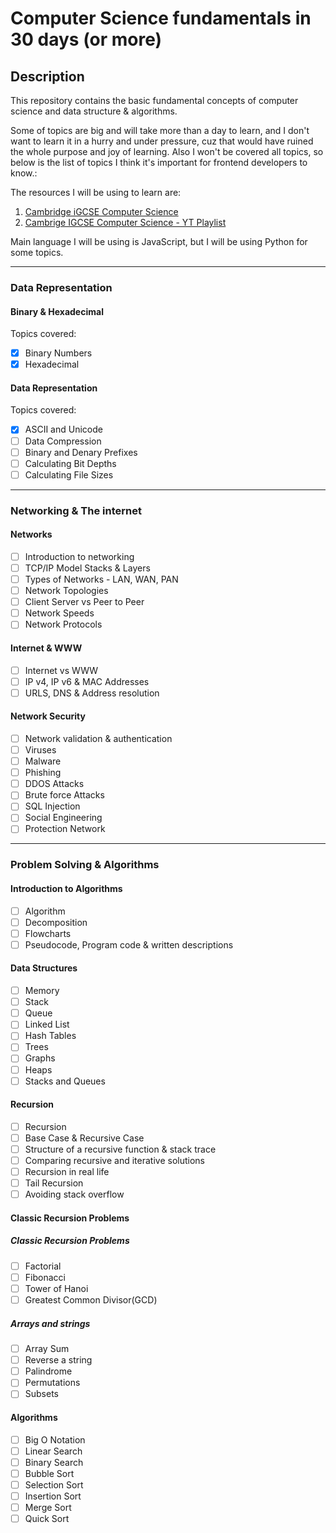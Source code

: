 # Computer Science fundamentals in 30 days (or more)

## Description

This repository contains the basic fundamental concepts of computer science and data structure & algorithms.

Some of topics are big and will take more than a day to learn, and I don't want to learn it in a hurry and under pressure, cuz that would have ruined the whole purpose and joy of learning. Also I won't be covered all topics, so below is the list of topics I think it's important for frontend developers to know.:

The resources I will be using to learn are:

1. [Cambridge iGCSE Computer Science](https://revise.learnlearn.uk/app/dashboard/7)
2. [Cambrige IGCSE Computer Science - YT Playlist](https://www.youtube.com/playlist?list=PLYJ6oM_78KIP7NYKnP_KJ6lDPMhmpYVgA)

Main language I will be using is JavaScript, but I will be using Python for some topics.

---

### Data Representation

#### Binary & Hexadecimal

Topics covered:

- [x] Binary Numbers
- [x] Hexadecimal

#### Data Representation

Topics covered:

- [x] ASCII and Unicode
- [ ] Data Compression
- [ ] Binary and Denary Prefixes
- [ ] Calculating Bit Depths
- [ ] Calculating File Sizes

---

### Networking & The internet

#### Networks

- [ ] Introduction to networking
- [ ] TCP/IP Model Stacks & Layers
- [ ] Types of Networks - LAN, WAN, PAN
- [ ] Network Topologies
- [ ] Client Server vs Peer to Peer
- [ ] Network Speeds
- [ ] Network Protocols

#### Internet & WWW

- [ ] Internet vs WWW
- [ ] IP v4, IP v6 & MAC Addresses
- [ ] URLS, DNS & Address resolution

#### Network Security

- [ ] Network validation & authentication
- [ ] Viruses
- [ ] Malware
- [ ] Phishing
- [ ] DDOS Attacks
- [ ] Brute force Attacks
- [ ] SQL Injection
- [ ] Social Engineering
- [ ] Protection Network

---

### Problem Solving & Algorithms

#### Introduction to Algorithms

- [ ] Algorithm
- [ ] Decomposition
- [ ] Flowcharts
- [ ] Pseudocode, Program code & written descriptions

#### Data Structures

- [ ] Memory
- [ ] Stack
- [ ] Queue
- [ ] Linked List
- [ ] Hash Tables
- [ ] Trees
- [ ] Graphs
- [ ] Heaps
- [ ] Stacks and Queues

#### Recursion

- [ ] Recursion
- [ ] Base Case & Recursive Case
- [ ] Structure of a recursive function & stack trace
- [ ] Comparing recursive and iterative solutions
- [ ] Recursion in real life
- [ ] Tail Recursion
- [ ] Avoiding stack overflow

#### Classic Recursion Problems

##### Classic Recursion Problems

- [ ] Factorial
- [ ] Fibonacci
- [ ] Tower of Hanoi
- [ ] Greatest Common Divisor(GCD)

##### Arrays and strings

- [ ] Array Sum
- [ ] Reverse a string
- [ ] Palindrome
- [ ] Permutations
- [ ] Subsets

#### Algorithms

- [ ] Big O Notation
- [ ] Linear Search
- [ ] Binary Search
- [ ] Bubble Sort
- [ ] Selection Sort
- [ ] Insertion Sort
- [ ] Merge Sort
- [ ] Quick Sort
